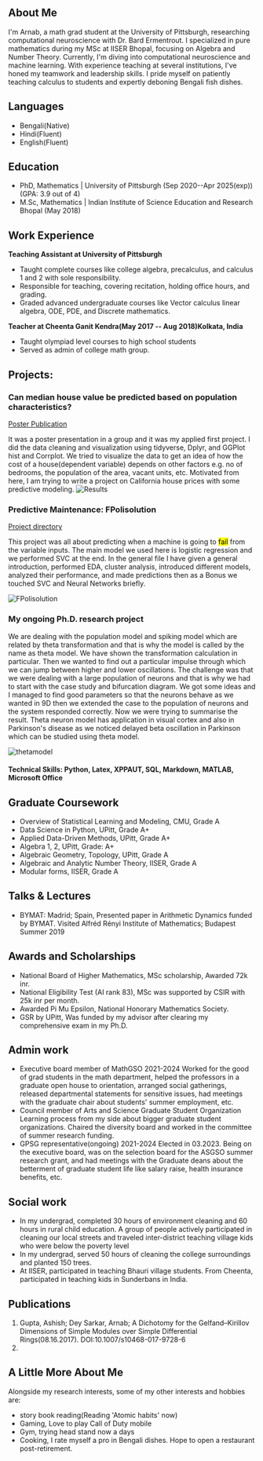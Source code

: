 ## About Me

I'm Arnab, a math grad student at the University of Pittsburgh, researching computational neuroscience with Dr. Bard Ermentrout. I specialized in pure mathematics during my MSc at IISER Bhopal, focusing on Algebra and Number Theory. Currently, I'm diving into computational neuroscience and machine learning. With experience teaching at several institutions, I've honed my teamwork and leadership skills. I pride myself on patiently teaching calculus to students and expertly deboning Bengali fish dishes.

## Languages
- Bengali(Native)
- Hindi(Fluent)
- English(Fluent)

## Education
- PhD, Mathematics | University of Pittsburgh (Sep 2020--Apr 2025(exp)) (GPA: 3.9 out of 4)					       		
- M.Sc, Mathematics	| Indian Institute of Science Education and Research Bhopal (May 2018)	 			        		

## Work Experience
**Teaching Assistant at University of Pittsburgh**
- Taught complete courses like college algebra, precalculus, and calculus 1 and 2 with sole responsibility.
- Responsible for teaching, covering recitation, holding office hours, and grading.
- Graded advanced undergraduate courses like Vector calculus linear algebra, ODE, PDE, and Discrete mathematics.
            
**Teacher at Cheenta Ganit Kendra(May 2017 -- Aug 2018)Kolkata, India**
- Taught olympiad level courses to high school students
- Served as admin of college math group.
 


## Projects:
### Can median house value be predicted based on population characteristics?
[Poster Publication]([https://www.mdpi.com/1424-8220/22/8/3048](https://www.stat.cmu.edu/capstoneresearch/fall2022/600files/poster4.pdf))

It was a poster presentation in a group and it was my applied first project. I did the data cleaning and visualization using tidyverse, Dplyr, and GGPlot hist and Corrplot. We tried to visualize the data to get an idea of how the cost of a house(dependent variable) depends on other factors e.g. no of bedrooms, the population of the area, vacant units, etc. Motivated from here, I am trying to write a project on California house prices with some predictive modeling.
![Results](/assets/img/eeg_band_discovery.jpeg)

### Predictive Maintenance: FPolisolution
[Project directory]([https://www.mdpi.com/1424-8220/22/11/4240](https://github.com/Arnabds/FPoliSolutions-Predictive-Maintenance))

This project was all about predicting when a machine is going to <mark>fail</mark> from the variable inputs. The main model we used here is logistic regression and we performed SVC at the end. In the general file I have given a general introduction, performed EDA, cluster analysis, introduced different models, analyzed their performance, and made predictions then as a Bonus we touched SVC and Neural Networks briefly.

![FPolisolution](/assets/img/bike_study.jpeg)

### My ongoing Ph.D. research project


We are dealing with the population model and spiking model which are related by theta transformation and that is why the model is called by the name as theta model. We have shown the transformation calculation in particular. Then we wanted to find out a particular impulse through which we can jump between higher and lower oscillations. The challenge was that we were dealing with a large population of neurons and that is why we had to start with the case study and bifurcation diagram. We got some ideas and I managed to find good parameters so that the neurons behave as we wanted in 9D then we extended the case to the population of neurons and the system responded correctly. Now we were trying to summarise the result. Theta neuron model has application in visual cortex and also in Parkinson's disease as we noticed delayed beta oscillation in Parkinson which can be studied using theta model.

![thetamodel](/assets/img/.jpeg)


#### Technical Skills: Python, Latex, XPPAUT, SQL, Markdown, MATLAB, Microsoft Office

## Graduate Coursework
- Overview of Statistical Learning and Modeling, CMU, Grade A
- Data Science in Python, UPitt, Grade A+
- Applied Data-Driven Methods, UPitt, Grade A+
- Algebra 1, 2, UPitt, Grade: A+
- Algebraic Geometry, Topology, UPitt, Grade A
- Algebraic and Analytic Number Theory, IISER, Grade A
- Modular forms, IISER, Grade A

## Talks & Lectures
- BYMAT: Madrid; Spain, Presented paper in Arithmetic Dynamics funded by BYMAT. Visited Alfréd Rényi Institute of Mathematics; Budapest Summer 2019

## Awards and Scholarships
- National Board of Higher Mathematics, MSc scholarship, Awarded 72k inr.
- National Eligibility Test (AI rank 83), MSc was supported by CSIR with 25k inr per month.
- Awarded Pi Mu Epsilon, National Honorary Mathematics Society.
- GSR by UPitt, Was funded by my advisor after clearing my comprehensive exam in my Ph.D.

## Admin work
- Executive board member of MathGSO
2021-2024
            Worked for the good of grad students in the math department, helped the professors in a graduate open house to orientation, arranged                   social gatherings, released departmental statements for sensitive  issues, had meetings with the graduate chair about students' summer employment, etc.
- Council member of Arts and Science Graduate Student Organization
            Learning process from my side about bigger graduate student organizations. Chaired the diversity board and worked in the committee of                  summer research funding.
- GPSG representative(ongoing)
  2021-2024
            Elected in 03.2023. Being on the executive board, was on the selection board for the ASGSO summer research grant, and had meetings with                the Graduate deans about the betterment of graduate student life like salary raise, health insurance benefits, etc.

## Social work
- In my undergrad, completed 30 hours of environment cleaning and 60 hours in rural child education. A group of people actively participated in cleaning our local streets and traveled inter-district teaching village kids who were below the poverty level 
- In my undergrad, served 50 hours of cleaning the college surroundings and planted 150 trees.
- At IISER, participated in teaching Bhauri village students. From Cheenta, participated in teaching kids in Sunderbans in India.
 

## Publications
1. Gupta, Ashish; Dey Sarkar, Arnab; A Dichotomy for the Gelfand–Kirillov Dimensions of Simple Modules over Simple Differential Rings(08.16.2017). DOI:10.1007/s10468-017-9728-6
2. 
     
## A Little More About Me
Alongside my research interests, some of my other interests and hobbies are:
- story book reading(Reading 'Atomic habits' now)
- Gaming, Love to play Call of Duty mobile
- Gym, trying head stand now a days
- Cooking, I rate myself a pro in Bengali dishes. Hope to open a restaurant post-retirement.
     
